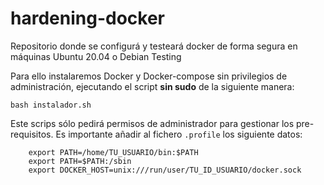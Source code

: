 # hardening-docker
Repositorio donde se configurá y testeará docker de forma segura en máquinas Ubuntu 20.04 o Debian Testing

Para ello instalaremos Docker y Docker-compose sin privilegios de administración, ejecutando el script **sin sudo** de la siguiente manera:

`bash instalador.sh`

Este scrips sólo pedirá permisos de administrador para gestionar los pre-requisitos. Es importante añadir al fichero `.profile` los siguiente datos:

```
    export PATH=/home/TU_USUARIO/bin:$PATH
    export PATH=$PATH:/sbin
    export DOCKER_HOST=unix:///run/user/TU_ID_USUARIO/docker.sock
```
